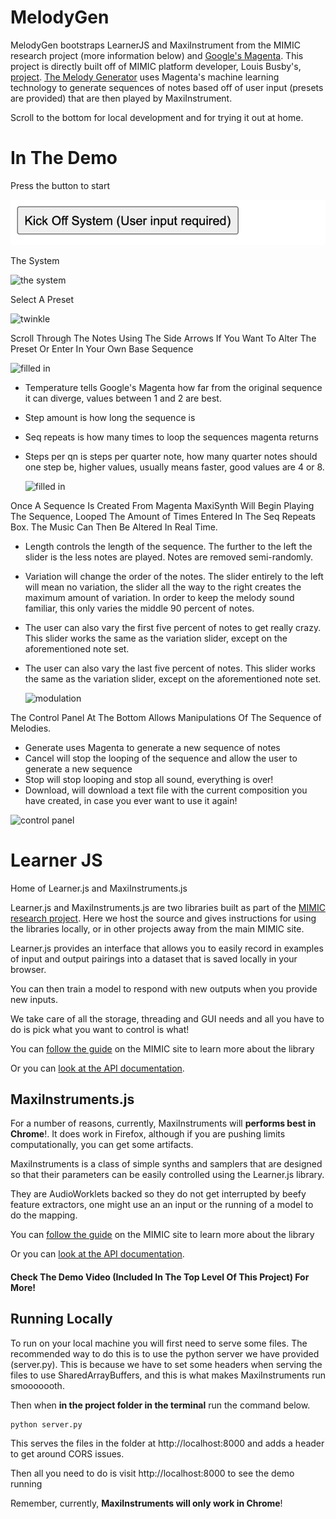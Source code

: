 # MelodyGen 

MelodyGen bootstraps LearnerJS and MaxiInstrument from the MIMIC research project (more information below) and [Google's Magenta](https://magenta.tensorflow.org/). This project is directly built off of MIMIC platform developer, Louis Busby's, [project](https://github.com/Louismac/learnerjs). [The Melody Generator](https://github.com/bkudler/MelodyGen) uses Magenta's machine learning technology to generate sequences of notes based off of user input (presets are provided) that are then played by MaxiInstrument.

Scroll to the bottom for local development and for trying it out at home. 

# In The Demo

Press the button to start

  ![start button](https://raw.githubusercontent.com/bkudler/MelodyGenWithMaxiWithLearner/main/images/Screen%20Shot%202021-12-03%20at%2010.37.58%20AM.png)

The System

  ![the system](https://user-images.githubusercontent.com/16430294/213081835-a8c8987e-1cad-4aa8-94ea-c0f23f96a5e3.png)

Select A Preset

  ![twinkle](https://user-images.githubusercontent.com/16430294/213082258-9ec59409-f4da-455b-87fb-d407fab7c24a.png)

Scroll Through The Notes Using The Side Arrows If You Want To Alter The Preset Or Enter In Your Own Base Sequence

  ![filled in](https://user-images.githubusercontent.com/16430294/213082431-f54d0e14-1a10-4c36-a3be-73187341bea1.png)

* Temperature tells Google's Magenta how far from the original sequence it can diverge, values between 1 and 2 are best.
* Step amount is how long the sequence is
* Seq repeats is how many times to loop the sequences magenta returns
* Steps per qn is steps per quarter note, how many quarter notes should one step be, higher values, usually means faster, good values are 4 or 8.

  ![filled in](https://user-images.githubusercontent.com/16430294/213082431-f54d0e14-1a10-4c36-a3be-73187341bea1.png)

Once A Sequence Is Created From Magenta MaxiSynth Will Begin Playing The Sequence, Looped The Amount of Times Entered In The Seq Repeats Box. The Music Can Then Be Altered In Real Time.

* Length controls the length of the sequence. The further to the left the slider is the less notes are played. Notes are removed semi-randomly.
* Variation will change the order of the notes. The slider entirely to the left will mean no variation, the slider all the way to the right creates the maximum amount of variation. In order to keep the melody sound familiar, this only varies the middle 90 percent of notes.
* The user can also vary the first five percent of notes to get really crazy. This slider works the same as the variation slider, except on the aforementioned note set.
* The user can also vary the last five percent of notes. This slider works the same as the variation slider, except on the aforementioned note set.

  ![modulation](https://user-images.githubusercontent.com/16430294/213518173-3957d75e-07cd-490c-9b90-6e3a07bd7cbe.png)

The Control Panel At The Bottom Allows Manipulations Of The Sequence of Melodies. 
* Generate uses Magenta to generate a new sequence of notes
* Cancel will stop the looping of the sequence and allow the user to generate a new sequence
* Stop will stop looping and stop all sound, everything is over!
* Download, will download a text file with the current composition you have created, in case you ever want to use it again!

![control panel](https://user-images.githubusercontent.com/16430294/213083196-69e78a39-1f80-4b95-b3eb-7d4821778b5f.png)

# Learner JS

Home of Learner.js and MaxiInstruments.js

Learner.js and MaxiInstruments.js are two libraries built as part of the [MIMIC
research project](https://mimicproject.com). Here we host the source and gives instructions
for using the libraries locally, or in other projects away from the main MIMIC site.

Learner.js provides an interface that allows you to easily record in examples of input and output pairings into a dataset that is saved locally in your browser.

You can then train a model to respond with new outputs when you provide new inputs.

We take care of all the storage, threading and GUI needs and all you have to do is pick what you want to control is what!

You can [follow the guide](https://mimicproject.com/guides/learner) on the MIMIC site to learn more about the library

Or you can [look at the API documentation](https://www.doc.gold.ac.uk/~lmcca002/Learner.html).

## MaxiInstruments.js

For a number of reasons, currently, MaxiInstruments will **performs best in Chrome**!. It does work in Firefox, although if you are pushing limits computationally, you can get some artifacts.

MaxiInstruments is a class of simple synths and samplers that are designed so that their parameters can be easily controlled using the Learner.js library.

They are AudioWorklets backed so they do not get interrupted by beefy feature extractors, one might use an an input or the running of a model to do the mapping.

You can [follow the guide](https://mimicproject.com/guides/maxi-instrument) on the MIMIC site to learn more about the library

Or you can [look at the API documentation](https://www.doc.gold.ac.uk/~lmcca002/MaxiInstrument.html).

#### Check The Demo Video (Included In The Top Level Of This Project) For More!

## Running Locally

To run on your local machine you will first need to serve some files. The recommended way to do this is to use the python server we have provided (server.py). This is because we have to set some headers when serving the files to use SharedArrayBuffers, and this is what makes MaxiInstruments run smooooooth.

Then when **in the project folder in the terminal** run the command below.

```
python server.py
```

This serves the files in the folder at http://localhost:8000 and adds a header to get around CORS issues.

Then all you need to do is visit http://localhost:8000 to see the demo running

Remember, currently, **MaxiInstruments will only work in Chrome**!

